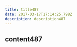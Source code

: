 ```yaml
---
title: title487
date: 2017-03-17T17:14:25.798Z
description: description487
---
```


## content487
  
